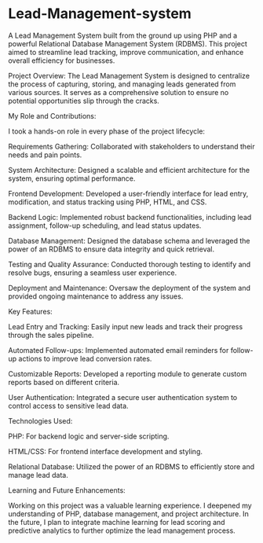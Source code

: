# Lead-Management-system
A Lead Management System built from the ground up using PHP and a powerful Relational Database Management System (RDBMS). 
This project aimed to streamline lead tracking, improve communication, and enhance overall efficiency for businesses.

Project Overview:
The Lead Management System is designed to centralize the process of capturing, storing, and managing leads generated from various sources. It serves as a comprehensive solution to ensure no potential opportunities slip through the cracks.

My Role and Contributions:

I took a hands-on role in every phase of the project lifecycle:

Requirements Gathering: Collaborated with stakeholders to understand their needs and pain points.

System Architecture: Designed a scalable and efficient architecture for the system, ensuring optimal performance.

Frontend Development: Developed a user-friendly interface for lead entry, modification, and status tracking using PHP, HTML, and CSS.

Backend Logic: Implemented robust backend functionalities, including lead assignment, follow-up scheduling, and lead status updates.

Database Management: Designed the database schema and leveraged the power of an RDBMS to ensure data integrity and quick retrieval.

Testing and Quality Assurance: Conducted thorough testing to identify and resolve bugs, ensuring a seamless user experience.

Deployment and Maintenance: Oversaw the deployment of the system and provided ongoing maintenance to address any issues.

Key Features:

Lead Entry and Tracking: Easily input new leads and track their progress through the sales pipeline.

Automated Follow-ups: Implemented automated email reminders for follow-up actions to improve lead conversion rates.

Customizable Reports: Developed a reporting module to generate custom reports based on different criteria.

User Authentication: Integrated a secure user authentication system to control access to sensitive lead data.

Technologies Used:

PHP: For backend logic and server-side scripting.

HTML/CSS: For frontend interface development and styling.

Relational Database: Utilized the power of an RDBMS to efficiently store and manage lead data.

Learning and Future Enhancements:

Working on this project was a valuable learning experience.
I deepened my understanding of PHP, database management, and project architecture. In the future,
I plan to integrate machine learning for lead scoring and predictive analytics to further optimize the lead management process.

